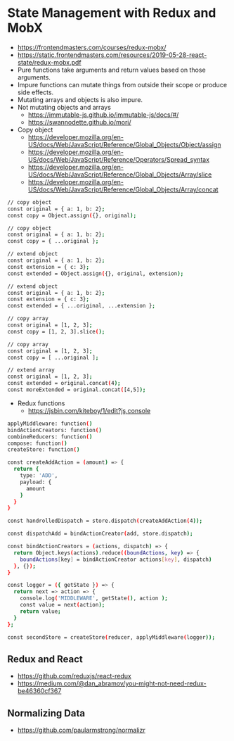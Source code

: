 # State Management with Redux and MobX

* <https://frontendmasters.com/courses/redux-mobx/>
* <https://static.frontendmasters.com/resources/2019-05-28-react-state/redux-mobx.pdf>
* Pure functions take arguments and return values based on those arguments.
* Impure functions can mutate things from outside their scope or produce side effects.
* Mutating arrays and objects is also impure.
* Not mutating objects and arrays
  * <https://immutable-js.github.io/immutable-js/docs/#/>
  * <https://swannodette.github.io/mori/>
* Copy object
  * <https://developer.mozilla.org/en-US/docs/Web/JavaScript/Reference/Global_Objects/Object/assign>
  * <https://developer.mozilla.org/en-US/docs/Web/JavaScript/Reference/Operators/Spread_syntax>
  * <https://developer.mozilla.org/en-US/docs/Web/JavaScript/Reference/Global_Objects/Array/slice>
  * <https://developer.mozilla.org/en-US/docs/Web/JavaScript/Reference/Global_Objects/Array/concat>

```bash
// copy object
const original = { a: 1, b: 2};
const copy = Object.assign({}, original);
```

```bash
// copy object
const original = { a: 1, b: 2};
const copy = { ...original };
```

```bash
// extend object
const original = { a: 1, b: 2};
const extension = { c: 3};
const extended = Object.assign({}, original, extension);
```

```bash
// extend object
const original = { a: 1, b: 2};
const extension = { c: 3};
const extended = { ...original, ...extension };
```

```bash
// copy array
const original = [1, 2, 3];
const copy = [1, 2, 3].slice();
```

```bash
// copy array
const original = [1, 2, 3];
const copy = [ ...original ];
```

```bash
// extend array
const original = [1, 2, 3];
const extended = original.concat(4);
const moreExtended = original.concat([4,5]);
```

* Redux functions
  * <https://jsbin.com/kiteboy/1/edit?js,console>

```bash
applyMiddleware: function()
bindActionCreators: function()
combineReducers: function()
compose: function()
createStore: function()
```

```bash
const createAddAction = (amount) => {
  return {
    type: 'ADD',
    payload: {
      amount
    }
  }
}

const handrolledDispatch = store.dispatch(createAddAction(4));

const dispatchAdd = bindActionCreator(add, store.dispatch);

const bindActionCreators = (actions, dispatch) => {
  return Object.keys(actions).reduce((boundActions, key) => {
    boundActions[key] = bindActionCreator actions[key], dispatch)
  }, {});
}
```

```bash
const logger = ({ getState }) => {
  return next => action => {
    console.log('MIDDLEWARE', getState(), action );
    const value = next(action);
    return value;
  }
};

const secondStore = createStore(reducer, applyMiddleware(logger));
```

## Redux and React

* <https://github.com/reduxjs/react-redux>
* <https://medium.com/@dan_abramov/you-might-not-need-redux-be46360cf367>

## Normalizing Data

* <https://github.com/paularmstrong/normalizr>
